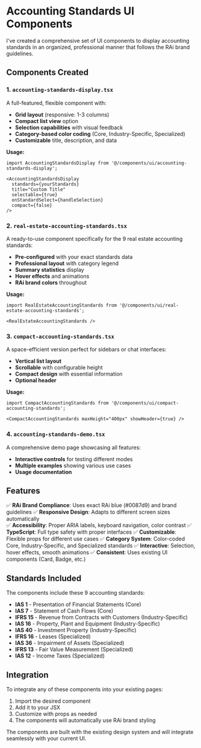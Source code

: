 # Accounting Standards UI Components

I've created a comprehensive set of UI components to display accounting standards in an organized, professional manner that follows the RAi brand guidelines.

## Components Created

### 1. `accounting-standards-display.tsx`
A full-featured, flexible component with:
- **Grid layout** (responsive: 1-3 columns)
- **Compact list view** option
- **Selection capabilities** with visual feedback
- **Category-based color coding** (Core, Industry-Specific, Specialized)
- **Customizable** title, description, and data

**Usage:**
```tsx
import AccountingStandardsDisplay from '@/components/ui/accounting-standards-display';

<AccountingStandardsDisplay
  standards={yourStandards}
  title="Custom Title"
  selectable={true}
  onStandardSelect={handleSelection}
  compact={false}
/>
```

### 2. `real-estate-accounting-standards.tsx`
A ready-to-use component specifically for the 9 real estate accounting standards:
- **Pre-configured** with your exact standards data
- **Professional layout** with category legend
- **Summary statistics** display
- **Hover effects** and animations
- **RAi brand colors** throughout

**Usage:**
```tsx
import RealEstateAccountingStandards from '@/components/ui/real-estate-accounting-standards';

<RealEstateAccountingStandards />
```

### 3. `compact-accounting-standards.tsx`
A space-efficient version perfect for sidebars or chat interfaces:
- **Vertical list layout**
- **Scrollable** with configurable height
- **Compact design** with essential information
- **Optional header**

**Usage:**
```tsx
import CompactAccountingStandards from '@/components/ui/compact-accounting-standards';

<CompactAccountingStandards maxHeight="400px" showHeader={true} />
```

### 4. `accounting-standards-demo.tsx`
A comprehensive demo page showcasing all features:
- **Interactive controls** for testing different modes
- **Multiple examples** showing various use cases
- **Usage documentation**

## Features

✅ **RAi Brand Compliance**: Uses exact RAi blue (#0087d9) and brand guidelines
✅ **Responsive Design**: Adapts to different screen sizes automatically  
✅ **Accessibility**: Proper ARIA labels, keyboard navigation, color contrast
✅ **TypeScript**: Full type safety with proper interfaces
✅ **Customizable**: Flexible props for different use cases
✅ **Category System**: Color-coded Core, Industry-Specific, and Specialized standards
✅ **Interactive**: Selection, hover effects, smooth animations
✅ **Consistent**: Uses existing UI components (Card, Badge, etc.)

## Standards Included

The components include these 9 accounting standards:

- **IAS 1** - Presentation of Financial Statements (Core)
- **IAS 7** - Statement of Cash Flows (Core)  
- **IFRS 15** - Revenue from Contracts with Customers (Industry-Specific)
- **IAS 16** - Property, Plant and Equipment (Industry-Specific)
- **IAS 40** - Investment Property (Industry-Specific)
- **IFRS 16** - Leases (Specialized)
- **IAS 36** - Impairment of Assets (Specialized)
- **IFRS 13** - Fair Value Measurement (Specialized)
- **IAS 12** - Income Taxes (Specialized)

## Integration

To integrate any of these components into your existing pages:

1. Import the desired component
2. Add it to your JSX
3. Customize with props as needed
4. The components will automatically use RAi brand styling

The components are built with the existing design system and will integrate seamlessly with your current UI.